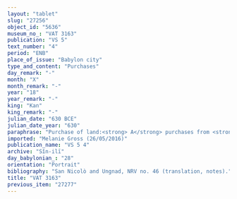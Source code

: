 ```yaml
---
layout: "tablet"
slug: "27256"
object_id: "5636"
museum_no_: "VAT 3163"
publication: "VS 5"
text_number: "4"
period: "ENB"
place_of_issue: "Babylon city"
type_and_content: "Purchases"
day_remark: "-"
month: "X"
month_remark: "-"
year: "18"
year_remark: "-"
king: "Kan"
king_remark: "-"
julian_date: "630 BCE"
julian_date_year: "630"
paraphrase: "Purchase of land:<strong> A</strong> purchases from <strong>B<sub>1</sub></strong>, <strong>B<sub>2</sub> </strong>and<strong> B<sub>3 </sub></strong>two plots of land. First, <strong>A</strong> purchases 4 square kor (54,000 m<sup>2</sup>) arable land (<em>zēru</em>), a garden with date palms bearing fruit (<em>kir&icirc; gi&scaron;immari</em> <em>zaqpi</em> <em>iṣṣi</em> <em>bilti</em>), for 19 minas of silver in pieces (<em>&scaron;ibirtu</em>), together with an additional payment (<em>atru</em>) of &frac12; mina of silver. The sold garden is located in the meadowland (<em>ugāru</em>) of the Zababa Gate in the province (<em>pīhatu</em>) of Babylon. Its upper side (in the north) borders on the Imgur-Illil Wall and on (the property of) <strong>C<sub>1</sub></strong> and its lower side (in the south) on the bank (<em>ki&scaron;ādu</em>) of the Bānītu Canal (<em>Nāru-&scaron;a-Bānītu</em>) as well as (the property or properties of) <strong>C<sub>2</sub></strong> and <strong>C<sub>3</sub></strong>. Its upper front (in the west) borders on (the property of) <strong>C<sub>4</sub></strong> and its lower front (in the east) on the bank of the Bānītu Canal. Second, <strong>A</strong> purchases 30 square kor (405,000 m<sup>2</sup>) of arable land, a field in the countryside planted with trees (<em>eqlu ṣēru p&icirc; &scaron;ulpi</em>) for 7 &frac12; minas of silver. The sold land is located in the meadowland of the Bēl sluice in the province of Babylon. Its upper side (in the north) borders on (the property of) <strong>C<sub>5</sub></strong> and its lower side (in the south) on (the property of) <strong>C<sub>6</sub></strong>. Its upper front (in the west) borders on the bank of the Gubbat Canal (<em>Nāru</em>-<em>&scaron;a</em>-<em>Gubbat</em>) and its lower front (in the east) leads up to the dam (<em>makall&ucirc;</em>) of the <em>han&scaron;&ucirc;</em>-land. In case the sold land is smaller or bigger than the determined in the present document, the two parties will settle it with each other. 12 witnesses and the scribe (not specified). Instead of a seal impression (<em>kunukku</em>), fingernail impression (<em>ṣupru</em>) of the three sellers.<br /> &nbsp;<br /> <strong>A</strong> = Nab&ucirc;-&scaron;umu-ibni/Bēl-iddin//Ēppe&scaron;-ili; <strong>B<sub>1</sub> </strong>= Zēria/Bēl-ahhē-iddin//Ēppe&scaron;-ili; <strong>B<sub>2</sub> </strong>= Marduk-&scaron;umu-ibni/Bēl-ahhē-iddin//Ēppe&scaron;-ili; <strong>B<sub>3</sub> </strong>= Nādin/Bēl-ahhē-iddin//Ēppe&scaron;-ili; <strong>C<sub>1</sub></strong> = Rēmūtu//Sang&ucirc;-Ea; <strong>C<sub>2</sub></strong> = &Scaron;ākin-&scaron;umi//Itinnu; <strong>C<sub>3</sub></strong> = Tabnēa//Nab&ucirc;-ēṭir; <strong>C<sub>4</sub></strong> = Tabnēa//Bā&rsquo;iru; <strong>C<sub>5</sub></strong> = Nab&ucirc;-&scaron;umu-iddin//Ēppe&scaron;-ili; <strong>C<sub>6</sub></strong> = Ēri&scaron;u//Arad-Nergal; Scribe = Nab&ucirc;-bēl-usāti/Ea-lēˀi//Itinnu<br /> &nbsp;"
imported: "Melanie Gross (26/05/2016)"
publication_name: "VS 5 4"
archive: "Sîn-ilī"
day_babylonian_: "28"
orientation: "Portrait"
bibliography: "San Nicolò and Ungnad, NRV no. 46 (translation, notes)."
title: "VAT 3163"
previous_item: "27277"
---
```

